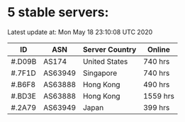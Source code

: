 # 5 stable servers:

Latest update at: Mon May 18 23:10:08 UTC 2020

| ID | ASN | Server Country | Online |
| -- | --- | -------------- | ------ |
| #.D09B | AS174 | United States | 740 hrs |
| #.7F1D | AS63949 | Singapore | 740 hrs |
| #.B6F8 | AS63888 | Hong Kong | 490 hrs |
| #.BD3E | AS63888 | Hong Kong | 1559 hrs |
| #.2A79 | AS63949 | Japan | 399 hrs |


